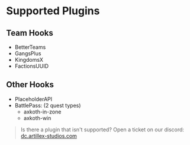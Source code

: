 # Supported Plugins

## Team Hooks
* BetterTeams
* GangsPlus
* KingdomsX
* FactionsUUID

## Other Hooks
* PlaceholderAPI
* BattlePass: (2 quest types)
  * axkoth-in-zone
  * axkoth-win

> Is there a plugin that isn't supported? Open a ticket on our discord:
<font color="#1f67ff">[dc.artillex-studios.com](https://dc.artillex-studios.com/)</font>
